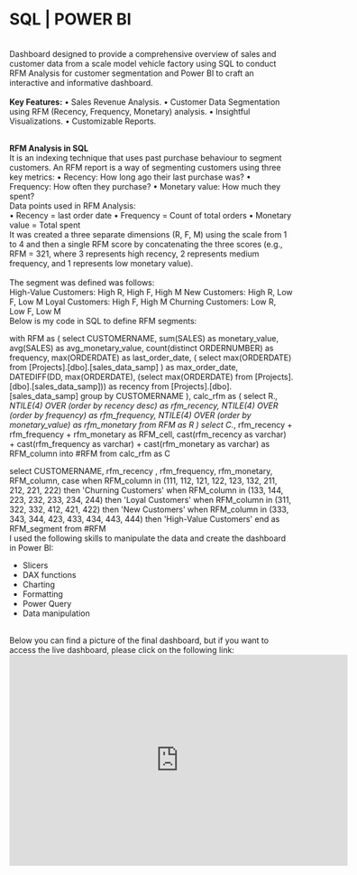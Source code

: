 # SQL | POWER BI
<br/>Dashboard designed to provide a comprehensive overview of sales and customer data from a scale model vehicle factory using SQL to conduct RFM Analysis for customer segmentation and Power BI to craft an interactive and informative dashboard.<br/>
<br/>**Key Features:**
•	Sales Revenue Analysis.
•	Customer Data Segmentation using RFM (Recency, Frequency, Monetary) analysis.
•	Insightful Visualizations.
•	Customizable Reports.<br/>

<br/>**RFM Analysis in SQL**<br/>
 It is an indexing technique that uses past purchase behaviour to segment customers. An RFM report is a way of segmenting customers using three key metrics:
•	Recency: How long ago their last purchase was?
•	Frequency: How often they purchase?
•	Monetary value: How much they spent?
<br/>Data points used in RFM Analysis:<br/>
•	Recency = last order date
•	Frequency = Count of total orders
•	Monetary value = Total spent 
<br/>It was created a three separate dimensions (R, F, M) using the scale from 1 to 4 and then a single RFM score by concatenating the three scores (e.g., RFM = 321, where 3 represents high recency, 2 represents medium frequency, and 1 represents low monetary value).<br/>
<br/>The segment was defined was follows:<br/>
High-Value Customers: High R, High F, High M
New Customers: High R, Low F, Low M
Loyal Customers: High F, High M
Churning Customers: Low R, Low F, Low M
<br/>Below is my code in SQL to define RFM segments:<br/>

with RFM as
(
select
	CUSTOMERNAME,
	sum(SALES) as monetary_value,
	avg(SALES) as avg_monetary_value,
	count(distinct ORDERNUMBER) as frequency,
	max(ORDERDATE) as last_order_date,
	(
		select max(ORDERDATE)
		from [Projects].[dbo].[sales_data_samp]
	) as max_order_date,
	DATEDIFF(DD, max(ORDERDATE), (select max(ORDERDATE) from [Projects].[dbo].[sales_data_samp])) as recency
from [Projects].[dbo].[sales_data_samp]
group by CUSTOMERNAME
),
calc_rfm as
(
	select R.*,
		NTILE(4) OVER (order by recency desc) as rfm_recency,
		NTILE(4) OVER (order by frequency) as rfm_frequency,
		NTILE(4) OVER (order by monetary_value) as rfm_monetary
	from RFM as R
)
select C.*,
	rfm_recency + rfm_frequency + rfm_monetary as RFM_cell,
	cast(rfm_recency as varchar) + cast(rfm_frequency as varchar) + cast(rfm_monetary as varchar) as RFM_column
into #RFM
from calc_rfm as C

select 
	CUSTOMERNAME,
	rfm_recency , 
	rfm_frequency,
	rfm_monetary,
	RFM_column,
	case
		when RFM_column in (111, 112, 121, 122, 123, 132, 211, 212, 221, 222) then 'Churning Customers'
		when RFM_column in (133, 144, 223, 232, 233, 234, 244) then 'Loyal Customers'
		when RFM_column in (311, 322, 332, 412, 421, 422) then 'New Customers'
		when RFM_column in (333, 343, 344, 423, 433, 434, 443, 444) then 'High-Value Customers'
	end as RFM_segment
from #RFM
<br/>
I used the following skills to manipulate the data and create the dashboard in Power BI:
- Slicers
- DAX functions
- Charting
- Formatting
- Power Query
- Data manipulation
<br/>
Below you can find a picture of the final dashboard, but if you want to access the live dashboard, please click on the following link:

<iframe title="RFM_Dash" width="600" height="373.5" src="https://app.powerbi.com/view?r=eyJrIjoiNGE2OTNhYjQtY2IwYy00NGZlLWE4ODAtNThjYTNhYjM0M2YzIiwidCI6ImNmYjlhNzBkLTMyY2UtNDM1NS05ZGRmLWMwOTFlOTZiZGIxYyJ9" frameborder="0" allowFullScreen="true"></iframe>
